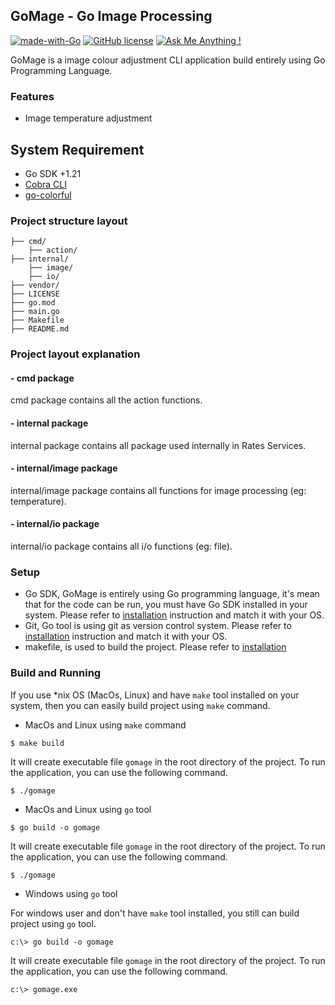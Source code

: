 ## GoMage - Go Image Processing 
[![made-with-Go](https://img.shields.io/badge/Made%20with-Go-1f425f.svg)](http://golang.org)
[![GitHub license](https://img.shields.io/github/license/Naereen/StrapDown.js.svg)](https://github.com/Naereen/StrapDown.js/blob/master/LICENSE)
[![Ask Me Anything !](https://img.shields.io/badge/Ask%20me-anything-1abc9c.svg)](https://github.com/dhiemaz)

GoMage is a image colour adjustment CLI application build entirely using Go Programming Language.

### Features
* Image temperature adjustment

## System Requirement ##
* Go SDK +1.21
* [Cobra CLI](https://github.com/spf13/cobra)
* [go-colorful](https://github.com/lucasb-eyer/go-colorful)

### Project structure layout
```text
├── cmd/
    ├── action/
├── internal/
    ├── image/
    ├── io/
├── vendor/
├── LICENSE
├── go.mod
├── main.go
├── Makefile
├── README.md
```

### Project layout explanation

#### - cmd package
cmd package contains all the action functions.

#### - internal package
internal package contains all package used internally in Rates Services.

#### - internal/image package
internal/image package contains all functions for image processing (eg: temperature).

#### - internal/io package
internal/io package contains all i/o functions (eg: file).

### Setup
* Go SDK, GoMage is entirely using Go programming language, it's mean that for the code can be run, you must have
  Go SDK installed in your system. Please refer to [installation](https://go.dev/doc/install) instruction and match it
  with your OS.
* Git, Go tool is using git as version control system. Please refer to [installation](https://git-scm.com/book/en/v2/Getting-Started-Installing-Git)
  instruction and match it with your OS.
* makefile, is used to build the project. Please refer to [installation](https://www.gnu.org/software/make/manual/make.html)

### Build and Running
If you use *nix OS (MacOs, Linux) and have `make` tool installed on your system, then you can easily build project using `make` command.

* MacOs and Linux using `make` command

```shell
$ make build
```
It will create executable file `gomage` in the root directory of the project. To run the application, you can use the following command.

```shell
$ ./gomage
```

* MacOs and Linux using `go` tool

```shell
$ go build -o gomage
```

It will create executable file `gomage` in the root directory of the project. To run the application, you can use the following command.

```shell
$ ./gomage
```

* Windows using `go` tool

For windows user and don't have `make` tool installed, you still can build project using `go` tool.

```shell
c:\> go build -o gomage
```
It will create executable file `gomage` in the root directory of the project. To run the application, you can use the following command.

```shell
c:\> gomage.exe
```


